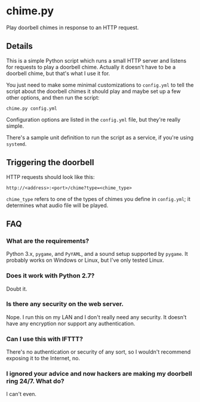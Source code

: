 # chime.py

Play doorbell chimes in response to an HTTP request.

## Details

This is a simple Python script which runs a small HTTP server and listens for requests to play
a doorbell chime. Actually it doesn't have to be a doorbell chime, but that's what I use it for.

You just need to make some minimal customizations to `config.yml` to tell the script about the
doorbell chimes it should play and maybe set up a few other options, and then run the script:

```
chime.py config.yml
```

Configuration options are listed in the `config.yml` file, but they're really simple.

There's a sample unit definition to run the script as a service, if you're using `systemd`.

## Triggering the doorbell

HTTP requests should look like this:

```
http://<address>:<port>/chime?type=<chime_type>
```

`chime_type` refers to one of the types of chimes you define in `config.yml`; it determines what
audio file will be played.

## FAQ

### What are the requirements?

Python 3.x, `pygame`, and `PyYAML`, and a sound setup supported by `pygame`. It probably works on
Windows or Linux, but I've only tested Linux.

### Does it work with Python 2.7?

Doubt it.

### Is there any security on the web server.

Nope. I run this on my LAN and I don't really need any security. It doesn't have any encryption
nor support any authentication.

### Can I use this with IFTTT?

There's no authentication or security of any sort, so I wouldn't recommend exposing it to the
Internet, no.

### I ignored your advice and now hackers are making my doorbell ring 24/7. What do?

I can't even.
